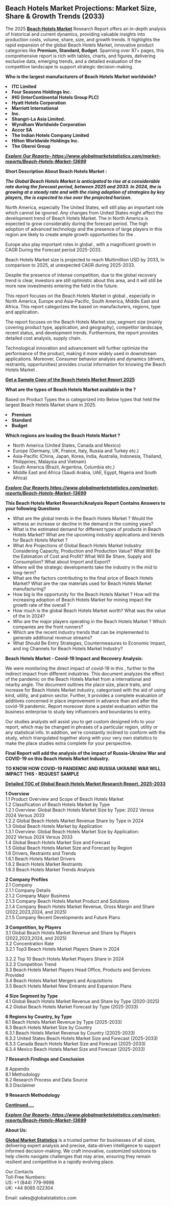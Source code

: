 <h2><strong>Beach Hotels Market Projections: Market Size, Share & Growth Trends (2033)</strong></h2><p>The 2025 <strong><a href="https://www.globalmarketstatistics.com/market-reports/Beach-Hotels-Market-13699">Beach Hotels Market</a></strong> Research Report offers an in-depth analysis of historical and current dynamics, providing valuable insights into production costs, volume, share, size, and growth trends. It highlights the rapid expansion of the global Beach Hotels Market, innovative product categories like <strong>Premium, Standard, Budget</strong>. Spanning over 87+ pages, this comprehensive report is rich with tables, charts, and figures, delivering exclusive data, emerging trends, and a detailed evaluation of the competitive landscape to support strategic decision-making.</p><p><strong>Who is the largest manufacturers of Beach Hotels Market worldwide?</strong></p><p><strong><li>ITC Limited<li>Four Seasons Holdings Inc.<li>IHG (InterContinental Hotels Group PLC)<li>Hyatt Hotels Corporation<li>Marriott International<li>Inc.<li>Shangri-La Asia Limited.<li>Wyndham Worldwide Corporation<li>Accor SA<li>The Indian Hotels Company Limited<li>Hilton Worldwide Holdings Inc.<li>The Oberoi Group</strong></p><p><strong><em><a href="https://www.globalmarketstatistics.com/market-reports/Beach-Hotels-Market-13699">Explore Our Reports-&nbsp;https://www.globalmarketstatistics.com/market-reports/Beach-Hotels-Market-13699</a></em></strong></p><p><strong>Short Description About Beach Hotels Market :</strong></p><p><strong><em>The Global Beach Hotels Market is anticipated to rise at a considerable rate during the forecast period, between 2025 and 2033. In 2024, the is growing at a steady rate and with the rising adoption of strategies by key players, the is expected to rise over the projected horizon.</em></strong></p><p>North America, especially The United States, will still play an important role which cannot be ignored. Any changes from United States might affect the development trend of Beach Hotels Market. The in North America is expected to grow considerably during the forecast period. The high adoption of advanced technology and the presence of large players in this region are likely to create ample growth opportunities for the .</p><p>Europe also play important roles in global , with a magnificent growth in CAGR During the Forecast period 2025-2033.</p><p>Beach Hotels Market size is projected to reach Multimillion USD by 2033, In comparison to 2025, at unexpected CAGR during 2025-2033.</p><p>Despite the presence of intense competition, due to the global recovery trend is clear, investors are still optimistic about this area, and it will still be more new investments entering the field in the future.</p><p>This report focuses on the Beach Hotels Market in global , especially in North America, Europe and Asia-Pacific, South America, Middle East and Africa. This report categorizes the based on manufacturers, regions, type and application.</p><p>The report focuses on the Beach Hotels Market size, segment size (mainly covering product type, application, and geography), competitor landscape, recent status, and development trends. Furthermore, the report provides detailed cost analysis, supply chain.</p><p>Technological innovation and advancement will further optimize the performance of the product, making it more widely used in downstream applications. Moreover, Consumer behavior analysis and dynamics (drivers, restraints, opportunities) provides crucial information for knowing the Beach Hotels Market .</p><p><strong><a href="https://www.globalmarketstatistics.com/market-reports/Beach-Hotels-Market-13699">Get a Sample Copy of the Beach Hotels Market Report 2025</a></strong></p><p><strong>What are the types of Beach Hotels Market available in the ?</strong></p><p>Based on Product Types the is categorized into Below types that held the largest Beach Hotels Market share in 2025.</p><p><strong><li>Premium<li>Standard<li>Budget</strong></p><p><strong>Which regions are leading the Beach Hotels Market ?</strong></p><ul><li>North America (United States, Canada and Mexico)</li><li>Europe (Germany, UK, France, Italy, Russia and Turkey etc.)</li><li>Asia-Pacific (China, Japan, Korea, India, Australia, Indonesia, Thailand, Philippines, Malaysia and Vietnam)</li><li>South America (Brazil, Argentina, Columbia etc.)</li><li>Middle East and Africa (Saudi Arabia, UAE, Egypt, Nigeria and South Africa)</li></ul><p><strong><em><a href="https://www.globalmarketstatistics.com/market-reports/Beach-Hotels-Market-13699">Explore Our Reports https://www.globalmarketstatistics.com/market-reports/Beach-Hotels-Market-13699</a></em></strong></p><p><strong>This Beach Hotels Market Research/Analysis Report Contains Answers to your following Questions</strong></p><ul><li>What are the global trends in the Beach Hotels Market ? Would the witness an increase or decline in the demand in the coming years?</li><li>What is the estimated demand for different types of products in Beach Hotels Market? What are the upcoming industry applications and trends for Beach Hotels Market ?</li><li>What Are Projections of Global Beach Hotels Market Industry Considering Capacity, Production and Production Value? What Will Be the Estimation of Cost and Profit? What Will Be Share, Supply and Consumption? What about Import and Export?</li><li>Where will the strategic developments take the industry in the mid to long-term?</li><li>What are the factors contributing to the final price of Beach Hotels Market? What are the raw materials used for Beach Hotels Market manufacturing?</li><li>How big is the opportunity for the Beach Hotels Market ? How will the increasing adoption of Beach Hotels Market for mining impact the growth rate of the overall ?</li><li>How much is the global Beach Hotels Market worth? What was the value of the In 2024?</li><li>Who are the major players operating in the Beach Hotels Market ? Which companies are the front runners?</li><li>Which are the recent industry trends that can be implemented to generate additional revenue streams?</li><li>What Should Be Entry Strategies, Countermeasures to Economic Impact, and ing Channels for Beach Hotels Market Industry?</li></ul><p><strong>Beach Hotels Market - Covid-19 Impact and Recovery Analysis:</strong></p><p>We were monitoring the direct impact of covid-19 in this , further to the indirect impact from different industries. This document analyzes the effect of the pandemic on the Beach Hotels Market from a international and nearby angle. The document outlines the place size, place traits, and increase for Beach Hotels Market industry, categorised with the aid of using kind, utility, and patron sector. Further, it provides a complete evaluation of additives concerned in place improvement in advance than and after the covid-19 pandemic. Report moreover done a pestel evaluation within the business enterprise to study key influencers and boundaries to entry.</p><p>Our studies analysts will assist you to get custom designed info to your report, which may be changed in phrases of a particular region, utility or any statistical info. In addition, we're constantly inclined to conform with the study, which triangulated together along with your very own statistics to make the place studies extra complete for your perspective.</p><p><strong>Final Report will add the analysis of the impact of Russia-Ukraine War and COVID-19 on this Beach Hotels Market Industry.</strong></p><p><strong>TO KNOW HOW COVID-19 PANDEMIC AND RUSSIA UKRAINE WAR WILL IMPACT THIS - REQUEST SAMPLE</strong></p><p><strong><a href="https://www.globalmarketstatistics.com/market-reports/Beach-Hotels-Market-13699">Detailed TOC of Global Beach Hotels Market Research Report, 2025-2033</a></strong></p><p><strong>1 Overview</strong><br /> 1.1 Product Overview and Scope of Beach Hotels Market<br /> 1.2 Classification of Beach Hotels Market by Type<br /> 1.2.1 Overview: Global Beach Hotels Market Size by Type: 2022 Versus 2024 Versus 2033<br /> 1.2.2 Global Beach Hotels Market Revenue Share by Type in 2024<br /> 1.3 Global Beach Hotels Market by Application<br /> 1.3.1 Overview: Global Beach Hotels Market Size by Application: 2022&nbsp;Versus 2024 Versus 2033<br /> 1.4 Global Beach Hotels Market Size and Forecast<br /> 1.5 Global Beach Hotels Market Size and Forecast by Region<br /> 1.6 Drivers, Restraints and Trends<br /> 1.6.1 Beach Hotels Market Drivers<br /> 1.6.2 Beach Hotels Market Restraints<br /> 1.6.3 Beach Hotels Market Trends Analysis</p><p><strong>2 Company Profiles</strong><br /> 2.1 Company<br /> 2.1.1 Company Details<br /> 2.1.2 Company Major Business<br /> 2.1.3 Company Beach Hotels Market Product and Solutions<br /> 2.1.4 Company Beach Hotels Market Revenue, Gross Margin and Share (2022,2023,2024, and 2025)<br /> 2.1.5 Company Recent Developments and Future Plans</p><p><strong>3 Competition, by Players</strong><br /> 3.1 Global Beach Hotels Market Revenue and Share by Players (2022,2023,2024, and 2025)<br /> 3.2 Concentration Rate<br /> 3.2.1 Top3 Beach Hotels Market Players Share in 2024</p><p>3.2.2 Top 10 Beach Hotels Market Players Share in 2024<br /> 3.2.3 Competition Trend<br /> 3.3 Beach Hotels Market Players Head Office, Products and Services Provided<br /> 3.4 Beach Hotels Market Mergers and Acquisitions<br /> 3.5 Beach Hotels Market New Entrants and Expansion Plans</p><p><strong>4 Size Segment by Type</strong><br /> 4.1 Global Beach Hotels Market Revenue and Share by Type (2020-2025)<br /> 4.2 Global Beach Hotels Market Forecast by Type (2025-2033)</p><p><strong>6 Regions by Country, by Type</strong><br /> 6.1 Beach Hotels Market Revenue by Type (2025-2033)<br /> 6.3 Beach Hotels Market Size by Country<br /> 6.3.1 Beach Hotels Market Revenue by Country (22025-2033)<br /> 6.3.2 United States Beach Hotels Market Size and Forecast (2025-2033)<br /> 6.3.3 Canada Beach Hotels Market Size and Forecast (2025-2033)<br /> 6.3.4 Mexico Beach Hotels Market Size and Forecast (2025-2033)</p><p><strong>7 Research Findings and Conclusion</strong></p><p>8 Appendix<br /> 8.1 Methodology<br /> 8.2 Research Process and Data Source<br /> 8.3 Disclaimer</p><p><strong>9 Research Methodology</strong></p><p><strong><a href="https://www.globalmarketstatistics.com/market-reports/Beach-Hotels-Market-13699">Continued&hellip;.</a></strong></p><p><strong><em><a href="https://www.globalmarketstatistics.com/market-reports/Beach-Hotels-Market-13699">Explore Our Reports-&nbsp;https://www.globalmarketstatistics.com/market-reports/Beach-Hotels-Market-13699</a></em></strong></p><p><strong>About Us:</strong></p><p><strong><a href="https://www.globalmarketstatistics.com/">Global Market Statistics</a></strong> is a trusted partner for businesses of all sizes, delivering expert analysis and precise, data-driven intelligence to support informed decision-making. We craft innovative, customized solutions to help clients navigate challenges that may arise, ensuring they remain resilient and competitive in a rapidly evolving place.</p><p>Our Contacts<br /> Toll-Free Numbers:<br /> US: +1 (844) 779-9998<br /> UK: +44 8085 022304</p><p>Email: sales@globalstatistics.com</p>
